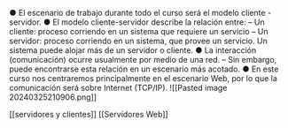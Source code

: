  ● El escenario de trabajo durante todo el curso será el modelo cliente - servidor. 
 ● El modelo cliente-servidor describe la relación entre: 
 – Un cliente: proceso corriendo en un sistema que requiere un servicio 
 – Un servidor: proceso corriendo en un sistema, que provee un servicio. 
 Un sistema puede alojar más de un servidor o cliente. 
 ● La interacción (comunicación) ocurre usualmente por medio de una red. 
 – Sin embargo, puede encontrarse esta relación en un escenario más acotado. 
 ● En este curso nos centraremos principalmente en el escenario Web, por lo que la comunicación será sobre Internet (TCP/IP).
![[Pasted image 20240325210906.png]]

[[servidores y clientes]]
[[Servidores Web]]